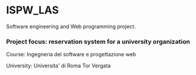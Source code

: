 # ISPW_LAS
Software engineering and Web programming project.

### Project focus: reservation system for a university organization
Course: Ingegneria del software e progettazione web

University: Universita' di Roma Tor Vergata
